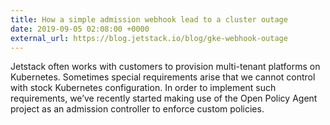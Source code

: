 ```yaml
---
title: How a simple admission webhook lead to a cluster outage
date: 2019-09-05 02:08:00 +0000
external_url: https://blog.jetstack.io/blog/gke-webhook-outage
---
```


Jetstack often works with customers to provision multi-tenant platforms on
Kubernetes. Sometimes special requirements arise that we cannot control with
stock Kubernetes configuration. In order to implement such requirements, we’ve
recently started making use of the Open Policy Agent project as an admission
controller to enforce custom policies.
